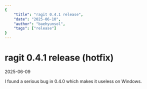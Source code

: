 ```yaml
---
{
    "title": "ragit 0.4.1 release",
    "date": "2025-06-10",
    "author": "baehyunsol",
    "tags": ["release"]
}
---
```


# ragit 0.4.1 release (hotfix)

2025-06-09

I found a serious bug in 0.4.0 which makes it useless on Windows.
